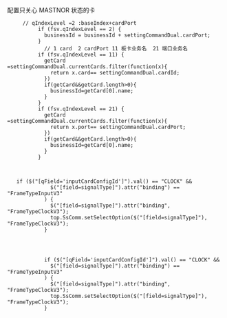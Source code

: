 配置只关心 MASTNOR 状态的卡






         // qIndexLevel =2 :baseIndex+cardPort
              if (fsv.qIndexLevel == 2) {
                businessId = businessId + settingCommandDual.cardPort;
              }
                // 1 card  2 cardPort 11 板卡业务名  21 端口业务名
              if (fsv.qIndexLevel == 11) {
                getCard =settingCommandDual.currentCards.filter(function(x){
                  return x.card== settingCommandDual.cardId;
                })
                if(getCard&&getCard.length>0){
                  businessId=getCard[0].name;
                }
              }
              if (fsv.qIndexLevel == 21) {
                getCard =settingCommandDual.currentCards.filter(function(x){
                  return x.port== settingCommandDual.cardPort;
                })
                if(getCard&&getCard.length>0){
                  businessId=getCard[0].name;
                }
              }



       if ($("[qField='inputCardConfigId']").val() == "CLOCK" &&
                  $("[field=signalType]").attr("binding") == "FrameTypeInputV3"
                ) {
                  $("[field=signalType]").attr("binding", "FrameTypeClockV3");
                  top.SsComm.setSelectOption($("[field=signalType]"), "FrameTypeClockV3");
                }


                

                if ($("[qField='inputCardConfigId']").val() == "CLOCK" &&
                  $("[field=signalType]").attr("binding") == "FrameTypeInputV3"
                ) {
                  $("[field=signalType]").attr("binding", "FrameTypeClockV3");
                  top.SsComm.setSelectOption($("[field=signalType]"), "FrameTypeClockV3");
                }

